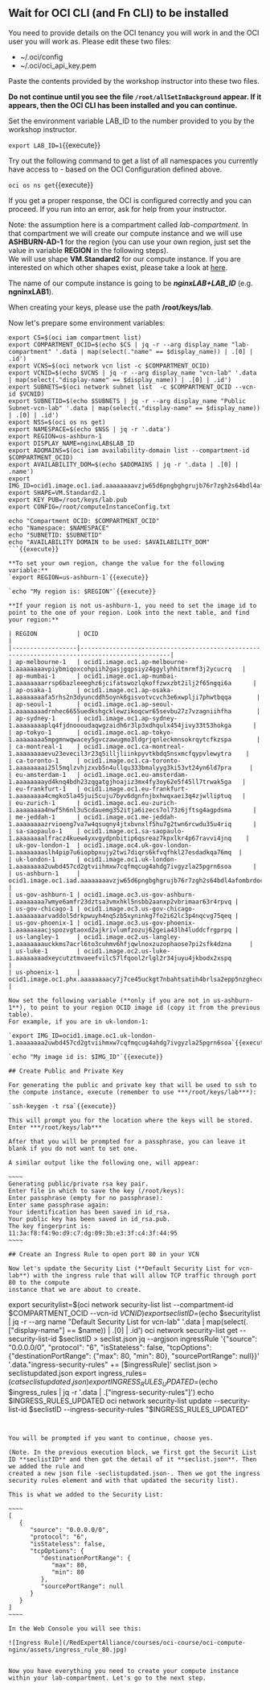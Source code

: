 ## Wait for OCI CLI (and Fn CLI) to be installed

You need to provide details on the OCI tenancy you will work in and the OCI user you will work as. Please edit these two files:

* ~/.oci/config
* ~/.oci/oci_api_key.pem

Paste the contents provided by the workshop instructor into these two files.

**Do not continue until you see the file `/root/allSetInBackground` appear. If it appears, then the OCI CLI has been installed and you can continue.**

Set the environment variable LAB_ID to the number provided to you by the workshop instructor.

`export LAB_ID=1`{{execute}}

Try out the following command to get a list of all namespaces you currently have access to - based on the OCI Configuration defined above.

`oci os ns get`{{execute}} 

If you get a proper response, the OCI is configured correctly and you can proceed. If you run into an error, ask for help from your instructor.

Note: the assumption here is a compartment called *lab-compartment*. In that compartment we will create our
compute instance and we will use **ASHBURN-AD-1** for the region (you can use your own region, just set the value in variable **REGION** in the following steps).  
We will use shape **VM.Standard2** for our compute instance. 
If you are interested on which other shapes exist, please 
take a look at [here](https://docs.cloud.oracle.com/en-us/iaas/Content/Compute/References/computeshapes.htm "VM Shapes").

The name of our compute instance is going to be ***nginxLAB+LAB_ID*** (e.g. **ngninxLAB1**).

When creating your keys, please use the path **/root/keys/lab**.

Now let's prepare some environment variables:

```
export CS=$(oci iam compartment list)
export COMPARTMENT_OCID=$(echo $CS | jq -r --arg display_name "lab-compartment" '.data | map(select(."name" == $display_name)) | .[0] | .id')
export VCNS=$(oci network vcn list -c $COMPARTMENT_OCID)
export VCNID=$(echo $VCNS | jq -r --arg display_name "vcn-lab" '.data | map(select(."display-name" == $display_name)) | .[0] | .id')
export SUBNETS=$(oci network subnet list  -c $COMPARTMENT_OCID --vcn-id $VCNID)
export SUBNETID=$(echo $SUBNETS | jq -r --arg display_name "Public Subnet-vcn-lab" '.data | map(select(."display-name" == $display_name)) | .[0] | .id')
export NSS=$(oci os ns get)
export NAMESPACE=$(echo $NSS | jq -r '.data')
export REGION=us-ashburn-1
export DISPLAY_NAME=nginxLAB$LAB_ID
export ADOMAINS=$(oci iam availability-domain list --compartment-id $COMPARTMENT_OCID)
export AVAILABILITY_DOM=$(echo $ADOMAINS | jq -r '.data | .[0] | .name')
export IMG_ID=ocid1.image.oc1.iad.aaaaaaaavzjw65d6pngbghgrujb76r7zgh2s64bdl4afombrdocn4wdfrwdq
export SHAPE=VM.Standard2.1
export KEY_PUB=/root/keys/lab.pub
export CONFIG=/root/computeInstanceConfig.txt

echo "Compartment OCID: $COMPARTMENT_OCID"
echo "Namespace: $NAMESPACE"
echo "SUBNETID: $SUBNETID"
echo "AVAILABILITY DOMAIN to be used: $AVAILABILITY_DOM"
```{{execute}}

**To set your own region, change the value for the following variable:**
`export REGION=us-ashburn-1`{{execute}}

`echo "My region is: $REGION"`{{execute}}

**If your region is not us-ashburn-1, you need to set the image id to point to the one of your region. Look into the next table, and find your region:**

| REGION           | OCID                                                                                          |
|------------------|-----------------------------------------------------------------------------------------------|
| ap-melbourne-1   | ocid1.image.oc1.ap-melbourne-1.aaaaaaaavpiybmiqoxcohpiih2gasjgqpsiyz4ggylyhhitmrmf3j2ycucrq   |
| ap-mumbai-1      | ocid1.image.oc1.ap-mumbai-1.aaaaaaaarrsp6bazleeeghz6jcifatswozlqkoffzwxzbt2ilj2f65ngqi6a      |
| ap-osaka-1       | ocid1.image.oc1.ap-osaka-1.aaaaaaaafa5rhs2n3dyuncddh5oynk6gisvotvcvch3e6xwplji7phwtbqqa       |
| ap-seoul-1       | ocid1.image.oc1.ap-seoul-1.aaaaaaaadrnhec6655uedkshgcklewzikoqcwr65sevbu27z7vzagniihfha       |
| ap-sydney-1      | ocid1.image.oc1.ap-sydney-1.aaaaaaaaplq4fjdnoooudaqwgzaidh6r3lp3xdhqulx454jivy33t53hokga      |
| ap-tokyo-1       | ocid1.image.oc1.ap-tokyo-1.aaaaaaaa5mpgmnwqwacey5gvczawugmo3ldgrjqnleckmnsokrqytcfkzspa       |
| ca-montreal-1    | ocid1.image.oc1.ca-montreal-1.aaaaaaaaevu23evecil3r23q5illjliinkpyvtkbdq5nsxmcfqypvlewytra    |
| ca-toronto-1     | ocid1.image.oc1.ca-toronto-1.aaaaaaaai25l5mqlzvhjzxvb5n4ullqu333bmalyyg3ki53vt24yn6ld7pra     |
| eu-amsterdam-1   | ocid1.image.oc1.eu-amsterdam-1.aaaaaaaayd4knq4bdh23zqgatgjhoajiz3mx4fy3oy62e5f45ll7trwak5ga   |
| eu-frankfurt-1   | ocid1.image.oc1.eu-frankfurt-1.aaaaaaaa4cmgko5la45jui5cuju7byv6dgnfnjbxhwqxaei3q4zjwlliptuq   |
| eu-zurich-1      | ocid1.image.oc1.eu-zurich-1.aaaaaaaa4nwf5h6nl3u5cdauemg352itja6izecs7ol73z6jftsg4agpdsma      |
| me-jeddah-1      | ocid1.image.oc1.me-jeddah-1.aaaaaaaazrvioeng7va7w4qsuqny4jtxbvnxlf5hu7g2twn6rcwdu35u4riq      |
| sa-saopaulo-1    | ocid1.image.oc1.sa-saopaulo-1.aaaaaaaalfracz4kuew4yxvgydpnbitip6qsreaz7kpxlkr4p67ravvi4jnq    |
| uk-gov-london-1  | ocid1.image.oc4.uk-gov-london-1.aaaaaaaaslh4pip7u6iopbpxujy2twi7diqrs6kfvqfhkl27esdadkqa76mq  |
| uk-london-1      | ocid1.image.oc1.uk-london-1.aaaaaaaa2uwbd457cd2gtviihmxw7cqfmqcug4ahdg7ivgyzla25pgrn6soa      |
| us-ashburn-1     | ocid1.image.oc1.iad.aaaaaaaavzjw65d6pngbghgrujb76r7zgh2s64bdl4afombrdocn4wdfrwdq              |
| us-gov-ashburn-1 | ocid1.image.oc3.us-gov-ashburn-1.aaaaaaaa7wmye6amfr23dztsa3vmxhkl5nsbb2aanxp2vbrimaar63r4rpvq |
| us-gov-chicago-1 | ocid1.image.oc3.us-gov-chicago-1.aaaaaaaarvaddol5drkpwuyh4nq5zb5xyninkg7fo2i62lc3p4nqcvg75qeq |
| us-gov-phoenix-1 | ocid1.image.oc3.us-gov-phoenix-1.aaaaaaaacjspozvgtaoxd2ajkrivlumfzozuj62geia43lh4luddcfrgprpq |
| us-langley-1     | ocid1.image.oc2.us-langley-1.aaaaaaaauckkms7acrl6to3cuhmv6hfjqwlnoxzuzophaose7pi2sfk4dzna     |
| us-luke-1        | ocid1.image.oc2.us-luke-1.aaaaaaaadxeycutztmvaeefvilc57lfqool2rlgl2r34juyu4jkbodx2xspq        |
| us-phoenix-1     | ocid1.image.oc1.phx.aaaaaaaacy7j7ce45uckgt7nbahtsatih4brlsa2epp5nzgheccamdsea2yq              |

Now set the following variable (**only if you are not in us-ashburn-1**), to point to your region OCID image id (copy it from the previous table). 
For example, if you are in uk-london-1:

`export IMG_ID=ocid1.image.oc1.uk-london-1.aaaaaaaa2uwbd457cd2gtviihmxw7cqfmqcug4ahdg7ivgyzla25pgrn6soa`{{execute}}

`echo "My image id is: $IMG_ID"`{{execute}}

## Create Public and Private Key

For generating the public and private key that will be used to ssh to the compute instance, execute (remember to use ***/root/keys/lab***):

`ssh-keygen -t rsa`{{execute}}

This will prompt you for the location where the keys will be stored. Enter ***/root/keys/lab***

After that you will be prompted for a passphrase, you can leave it blank if you do not want to set one.

A similar output like the following one, will appear:

~~~~
Generating public/private rsa key pair.
Enter file in which to save the key (/root/keys):
Enter passphrase (empty for no passphrase):
Enter same passphrase again:
Your identification has been saved in id_rsa.
Your public key has been saved in id_rsa.pub.
The key fingerprint is:
11:3a:f8:f4:9o:d9:c7:dg:09:3b:e3:3f:c4:3f:44:95
~~~~

## Create an Ingress Rule to open port 80 in your VCN

Now let's update the Security List (**Default Security List for vcn-lab**) with the ingress rule that will allow TCP traffic through port 80 to the compute 
instance that we are about to create.

```
export securitylist=$(oci network security-list list --compartment-id $COMPARTMENT_OCID --vcn-id $VCNID)
export seclistID=$(echo $securitylist | jq -r --arg name "Default Security List for vcn-lab" '.data | map(select(.["display-name"] == $name)) | .[0] | .id')
oci network security-list get --security-list-id $seclistID > seclist.json
jq --argjson ingressRule '{"source": "0.0.0.0/0", "protocol": "6", "isStateless": false, "tcpOptions": {"destinationPortRange": {"max": 80, "min": 80}, "sourcePortRange": null}}' '.data."ingress-security-rules" += [$ingressRule]' seclist.json > seclistupdated.json
export ingress_rules=$(cat seclistupdated.json)
export INGRESS_RULES_UPDATED=$(echo $ingress_rules | jq -r '.data | .["ingress-security-rules"]')
echo $INGRESS_RULES_UPDATED
oci network security-list update --security-list-id $seclistID --ingress-security-rules "$INGRESS_RULES_UPDATED"
```{{execute}}


You will be prompted if you want to continue, choose yes.

(Note. In the previous execution block, we first got the Securit List ID **seclistID** and then got the detail of it **seclist.json**. Then we added the rule and
created a new json file -seclistupdated.json-. Then we got the ingress security rules element and with that updated the security list).

This is what we added to the Security List:

~~~~
[
   {
      "source": "0.0.0.0/0",
      "protocol": "6",
      "isStateless": false,
      "tcpOptions": {
         "destinationPortRange": {
            "max": 80,
            "min": 80
         },
         "sourcePortRange": null
      }
   }
]
~~~~

In the Web Console you will see this:

![Ingress Rule](/RedExpertAlliance/courses/oci-course/oci-compute-nginx/assets/ingress_rule_80.jpg)


Now you have everything you need to create your compute instance within your lab-compartment. Let's go to the next step.